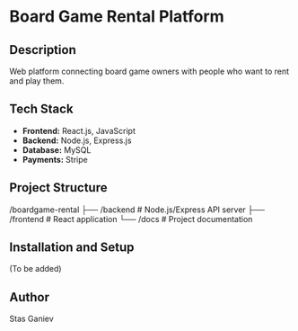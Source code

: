 # Board Game Rental Platform

## Description
Web platform connecting board game owners with people who want to rent and play them.

## Tech Stack
- **Frontend:** React.js, JavaScript
- **Backend:** Node.js, Express.js
- **Database:** MySQL
- **Payments:** Stripe

## Project Structure
/boardgame-rental
├── /backend     # Node.js/Express API server
├── /frontend    # React application
└── /docs        # Project documentation

## Installation and Setup
(To be added)

## Author
Stas Ganiev
